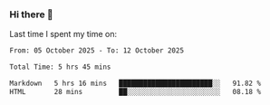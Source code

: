 ### Hi there 👋

<!--
**Grav1tum/Grav1tum** is a ✨ _special_ ✨ repository because its `README.md` (this file) appears on your GitHub profile.

Here are some ideas to get you started:

- 🔭 I’m currently working on ...
- 🌱 I’m currently learning ...
- 👯 I’m looking to collaborate on ...
- 🤔 I’m looking for help with ...
- 💬 Ask me about ...
- 📫 How to reach me: ...
- 😄 Pronouns: ...
- ⚡ Fun fact: ...
-->
Last time I spent my time on:
<!--START_SECTION:waka-->

```txt
From: 05 October 2025 - To: 12 October 2025

Total Time: 5 hrs 45 mins

Markdown   5 hrs 16 mins   ███████████████████████░░   91.82 %
HTML       28 mins         ██░░░░░░░░░░░░░░░░░░░░░░░   08.18 %
```

<!--END_SECTION:waka-->

